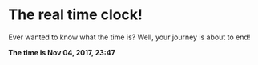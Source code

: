 # The real time clock!

Ever wanted to know what the time is? Well, your journey is about to end!

**The time is Nov 04, 2017, 23:47**